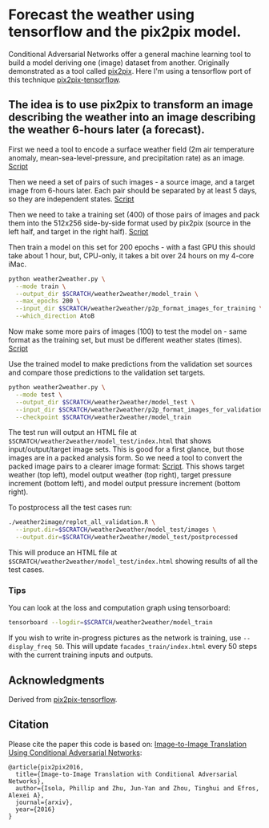 # Forecast the weather using tensorflow and the pix2pix model.

Conditional Adversarial Networks offer a general machine learning tool to build a model deriving one (image) dataset from another. Originally demonstrated as a tool called [pix2pix](https://arxiv.org/pdf/1611.07004v1.pdf). Here I'm using a tensorflow port of this technique [pix2pix-tensorflow](https://github.com/affinelayer/pix2pix-tensorflow).

## The idea is to use pix2pix to transform an image describing the weather into an image describing the weather 6-hours later (a forecast).

First we need a tool to encode a surface weather field
  (2m air temperature anomaly, mean-sea-level-pressure, and precipitation rate)
  as an image. [Script](./weather2image//make.3var.plot.R)

Then we need a set of pairs of such images - a source image, and a target image from 6-hours later. Each pair should be separated by at least 5 days, so they are independent states. [Script](./weather2image//make.training.batch.R)

Then we need to take a training set (400) of those pairs of images and pack them into the 512x256 side-by-side format used by pix2pix (source in the left half, and target in the right half). [Script](./weather2image/make_p2p_training_images.R)

Then train a model on this set for 200 epochs - with a fast GPU this should take about 1 hour, but, CPU-only, it takes a bit over 24 hours on my 4-core iMac.

```sh
python weather2weather.py \
  --mode train \
  --output_dir $SCRATCH/weather2weather/model_train \
  --max_epochs 200 \
  --input_dir $SCRATCH/weather2weather/p2p_format_images_for_training \
  --which_direction AtoB
```
Now make some more pairs of images (100) to test the model on - same format as the training set, but must be different weather states (times). [Script](./weather2image/make_p2p_validation_images.R)

Use the trained model to make predictions from the validation set sources and compare those predictions to the validation set targets.

```sh
python weather2weather.py \
  --mode test \
  --output_dir $SCRATCH/weather2weather/model_test \
  --input_dir $SCRATCH/weather2weather/p2p_format_images_for_validation \
  --checkpoint $SCRATCH/weather2weather/model_train
```

The test run will output an HTML file at `$SCRATCH/weather2weather/model_test/index.html` that shows input/output/target image sets. This is good for a first glance, but those images are in a packed analysis form. So we need a tool to convert the packed image pairs to a clearer image format: [Script](./weather2image/replot.p2p.image.R). This shows target weather (top left), model output weather (top right), target pressure increment (bottom left), and model output pressure increment (bottom right).

To postprocess all the test cases run:
```sh
./weather2image/replot_all_validation.R \
  --input.dir=$SCRATCH/weather2weather/model_test/images \
  --output.dir=$SCRATCH/weather2weather/model_test/postprocessed
```

This will produce an HTML file at  `$SCRATCH/weather2weather/model_test/index.html` showing results of all the test cases.
### Tips

You can look at the loss and computation graph using tensorboard:
```sh
tensorboard --logdir=$SCRATCH/weather2weather/model_train
```

If you wish to write in-progress pictures as the network is training, use `--display_freq 50`.  This will update `facades_train/index.html` every 50 steps with the current training inputs and outputs.

## Acknowledgments
Derived from [pix2pix-tensorflow](https://github.com/affinelayer/pix2pix-tensorflow).

## Citation
Please cite the paper this code is based on: <a href="https://arxiv.org/pdf/1611.07004v1.pdf">Image-to-Image Translation Using Conditional Adversarial Networks</a>:

```
@article{pix2pix2016,
  title={Image-to-Image Translation with Conditional Adversarial Networks},
  author={Isola, Phillip and Zhu, Jun-Yan and Zhou, Tinghui and Efros, Alexei A},
  journal={arxiv},
  year={2016}
}
```
